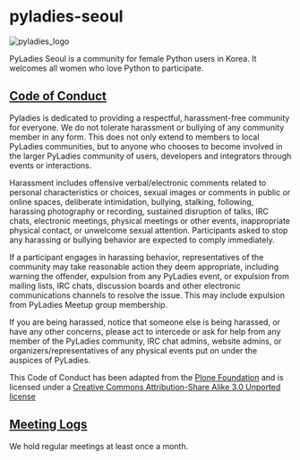 # pyladies-seoul
![pyladies_logo](https://github.com/PyLadiesKorea/pyladies-seoul/assets/160496301/dc7564ff-8b6a-4270-af97-c4a4c208418a)


PyLadies Seoul is a community for female Python users in Korea. It welcomes all women who love Python to participate.

## [Code of Conduct](https://pyladies.com/CodeOfConduct/)

Pyladies is dedicated to providing a respectful, harassment-free community for everyone. We do not tolerate harassment or bullying of any community member in any form. This does not only extend to members to local PyLadies communities, but to anyone who chooses to become involved in the larger PyLadies community of users, developers and integrators through events or interactions.

Harassment includes offensive verbal/electronic comments related to personal characteristics or choices, sexual images or comments in public or online spaces, deliberate intimidation, bullying, stalking, following, harassing photography or recording, sustained disruption of talks, IRC chats, electronic meetings, physical meetings or other events, inappropriate physical contact, or unwelcome sexual attention. Participants asked to stop any harassing or bullying behavior are expected to comply immediately.

If a participant engages in harassing behavior, representatives of the community may take reasonable action they deem appropriate, including warning the offender, expulsion from any PyLadies event, or expulsion from mailing lists, IRC chats, discussion boards and other electronic communications channels to resolve the issue. This may include expulsion from PyLadies Meetup group membership.

If you are being harassed, notice that someone else is being harassed, or have any other concerns, please act to intercede or ask for help from any member of the PyLadies community, IRC chat admins, website admins, or organizers/representatives of any physical events put on under the auspices of PyLadies.

This Code of Conduct has been adapted from the [Plone Foundation](https://plone.org/foundation/materials/foundation-resolutions/code-of-conduct) and is licensed under a [Creative Commons Attribution-Share Alike 3.0 Unported license
](https://plone.org/foundation/about/materials/foundation-resolutions/code-of-conduct)

## [Meeting Logs](https://github.com/PyLadiesKorea/pyladies-seoul/wiki/Meeting-Log)

We hold regular meetings at least once a month.
